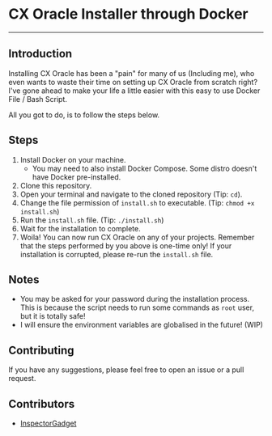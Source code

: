 # CX Oracle Installer through Docker
---

## Introduction
Installing CX Oracle has been a "pain" for many of us (Including me), who even wants to waste their time on setting up CX Oracle from scratch right? I've gone ahead to make your life a little easier with this easy to use Docker File / Bash Script. 

All you got to do, is to follow the steps below. 

## Steps
1. Install Docker on your machine.
    - You may need to also install Docker Compose. Some distro doesn't have Docker pre-installed. 
2. Clone this repository.
3. Open your terminal and navigate to the cloned repository (Tip: `cd`).
4. Change the file permission of `install.sh` to executable. (Tip: `chmod +x install.sh`)
5. Run the `install.sh` file. (Tip: `./install.sh`)
6. Wait for the installation to complete.
7. Woila! You can now run CX Oracle on any of your projects. Remember that the steps performed by you above is one-time only! If your installation is corrupted, please re-run the `install.sh` file.

## Notes
- You may be asked for your password during the installation process. This is because the script needs to run some commands as `root` user, but it is totally safe!
- I will ensure the environment variables are globalised in the future! (WIP)

## Contributing
If you have any suggestions, please feel free to open an issue or a pull request.

## Contributors
- [InspectorGadget](https://github.com/InspectorGadget)